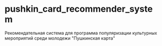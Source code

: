 # pushkin_card_recommender_system
Рекомендательная система для программа популяризации культурных мероприятий среди молодежи "Пушкинская карта"
